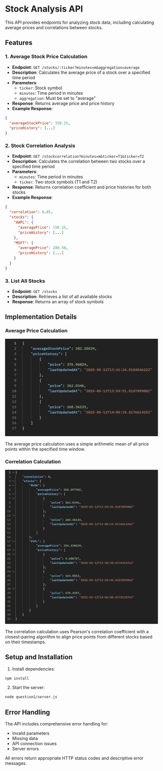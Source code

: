 # Stock Analysis API

This API provides endpoints for analyzing stock data, including calculating average prices and correlations between stocks.

## Features

### 1. Average Stock Price Calculation
- **Endpoint**: `GET /stocks/:ticker?minutes=m&aggregation=average`
- **Description**: Calculates the average price of a stock over a specified time period
- **Parameters**:
  - `ticker`: Stock symbol
  - `minutes`: Time period in minutes
  - `aggregation`: Must be set to "average"
- **Response**: Returns average price and price history
- **Example Response**:
```json
{
  "averageStockPrice": 150.25,
  "priceHistory": [...]
}
```

### 2. Stock Correlation Analysis
- **Endpoint**: `GET /stockcorrelation?minutes=m&ticker=T1&ticker=T2`
- **Description**: Calculates the correlation between two stocks over a specified time period
- **Parameters**:
  - `minutes`: Time period in minutes
  - `ticker`: Two stock symbols (T1 and T2)
- **Response**: Returns correlation coefficient and price histories for both stocks
- **Example Response**:
```json
{
  "correlation": 0.85,
  "stocks": {
    "AAPL": {
      "averagePrice": 150.25,
      "priceHistory": [...]
    },
    "MSFT": {
      "averagePrice": 280.50,
      "priceHistory": [...]
    }
  }
}
```

### 3. List All Stocks
- **Endpoint**: `GET /stocks`
- **Description**: Retrieves a list of all available stocks
- **Response**: Returns an array of stock symbols

## Implementation Details

### Average Price Calculation
![Average Price Calculation](Question1/Average.png)

The average price calculation uses a simple arithmetic mean of all price points within the specified time window.

### Correlation Calculation
![Correlation Calculation](Question1/Correlation.png)

The correlation calculation uses Pearson's correlation coefficient with a closest-pairing algorithm to align price points from different stocks based on their timestamps.

## Setup and Installation

1. Install dependencies:
```bash
npm install
```

2. Start the server:
```bash
node question1/server.js
```

## Error Handling

The API includes comprehensive error handling for:
- Invalid parameters
- Missing data
- API connection issues
- Server errors

All errors return appropriate HTTP status codes and descriptive error messages. 